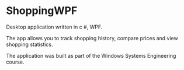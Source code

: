 ﻿# ShoppingWPF
Desktop application written in c #, WPF.

The app allows you to track shopping history, compare prices and view shopping statistics.

The application was built as part of the Windows Systems Engineering course.
